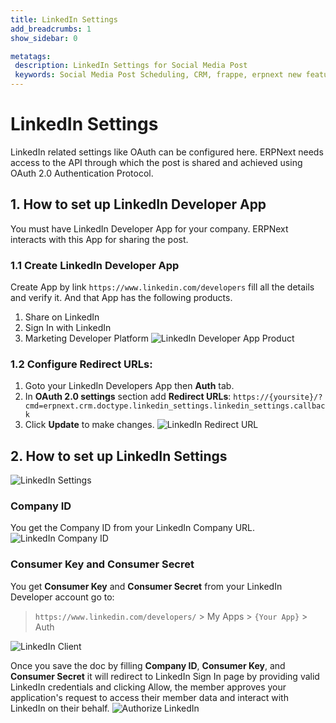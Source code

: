 ```yaml
---
title: LinkedIn Settings
add_breadcrumbs: 1
show_sidebar: 0

metatags:
 description: LinkedIn Settings for Social Media Post
 keywords: Social Media Post Scheduling, CRM, frappe, erpnext new features, erp, open source erp, free erp, security
---
```


# LinkedIn Settings

LinkedIn related settings like OAuth can be configured here. ERPNext needs access to the API through which the post is shared and achieved using OAuth 2.0 Authentication Protocol.

## 1. How to set up LinkedIn Developer App

You must have LinkedIn Developer App for your company. ERPNext interacts with this App for sharing the post. 

### 1.1 Create LinkedIn Developer App

Create App by link `https://www.linkedin.com/developers` fill all the details and verify it. And that App has the following products.

1. Share on LinkedIn
2. Sign In with LinkedIn
3. Marketing Developer Platform
![LinkedIn Developer App Product](/docs/assets/img/crm/linkedin-dev-products.png)

### 1.2 Configure Redirect URLs:

1. Goto your LinkedIn Developers App then **Auth** tab.
2. In **OAuth 2.0 settings** section add **Redirect URLs**:
`https://{yoursite}/?cmd=erpnext.crm.doctype.linkedin_settings.linkedin_settings.callback`
3. Click **Update** to make changes. 
![LinkedIn Redirect URL](/docs/assets/img/crm/linkedin-redirect-urls.gif)

## 2. How to set up LinkedIn Settings

![LinkedIn Settings](/docs/assets/img/crm/linkedin-settings.png)

### Company ID
You get the Company ID from your LinkedIn Company URL.
![LinkedIn Company ID](/docs/assets/img/crm/linkedin-company-id.png)

### Consumer Key and Consumer Secret
You get **Consumer Key** and **Consumer Secret** from your LinkedIn Developer account go to:
> `https://www.linkedin.com/developers/` > My Apps > `{Your App}` > Auth

![LinkedIn Client](/docs/assets/img/crm/linkedin-client.png)

Once you save the doc by filling **Company ID**, **Consumer Key**, and **Consumer Secret** it will redirect to LinkedIn Sign In page by providing valid LinkedIn credentials and clicking Allow, the member approves your application's request to access their member data and interact with LinkedIn on their behalf. 
![Authorize LinkedIn](/docs/assets/img/crm/authorize-linkedin.jpg)

